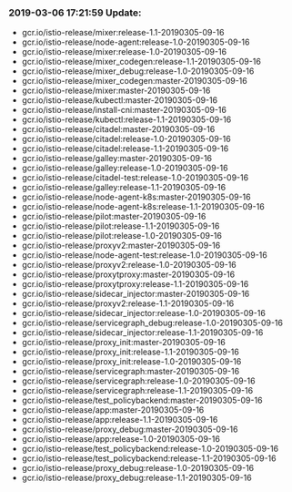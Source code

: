### 2019-03-06 17:21:59 Update:

- gcr.io/istio-release/mixer:release-1.1-20190305-09-16
- gcr.io/istio-release/node-agent:release-1.0-20190305-09-16
- gcr.io/istio-release/mixer:release-1.0-20190305-09-16
- gcr.io/istio-release/mixer_codegen:release-1.1-20190305-09-16
- gcr.io/istio-release/mixer_debug:release-1.0-20190305-09-16
- gcr.io/istio-release/mixer_codegen:master-20190305-09-16
- gcr.io/istio-release/mixer:master-20190305-09-16
- gcr.io/istio-release/kubectl:master-20190305-09-16
- gcr.io/istio-release/install-cni:master-20190305-09-16
- gcr.io/istio-release/kubectl:release-1.1-20190305-09-16
- gcr.io/istio-release/citadel:master-20190305-09-16
- gcr.io/istio-release/citadel:release-1.0-20190305-09-16
- gcr.io/istio-release/citadel:release-1.1-20190305-09-16
- gcr.io/istio-release/galley:master-20190305-09-16
- gcr.io/istio-release/galley:release-1.0-20190305-09-16
- gcr.io/istio-release/citadel-test:release-1.0-20190305-09-16
- gcr.io/istio-release/galley:release-1.1-20190305-09-16
- gcr.io/istio-release/node-agent-k8s:master-20190305-09-16
- gcr.io/istio-release/node-agent-k8s:release-1.1-20190305-09-16
- gcr.io/istio-release/pilot:master-20190305-09-16
- gcr.io/istio-release/pilot:release-1.1-20190305-09-16
- gcr.io/istio-release/pilot:release-1.0-20190305-09-16
- gcr.io/istio-release/proxyv2:master-20190305-09-16
- gcr.io/istio-release/node-agent-test:release-1.0-20190305-09-16
- gcr.io/istio-release/proxyv2:release-1.0-20190305-09-16
- gcr.io/istio-release/proxytproxy:master-20190305-09-16
- gcr.io/istio-release/proxytproxy:release-1.1-20190305-09-16
- gcr.io/istio-release/sidecar_injector:master-20190305-09-16
- gcr.io/istio-release/proxyv2:release-1.1-20190305-09-16
- gcr.io/istio-release/sidecar_injector:release-1.0-20190305-09-16
- gcr.io/istio-release/servicegraph_debug:release-1.0-20190305-09-16
- gcr.io/istio-release/sidecar_injector:release-1.1-20190305-09-16
- gcr.io/istio-release/proxy_init:master-20190305-09-16
- gcr.io/istio-release/proxy_init:release-1.1-20190305-09-16
- gcr.io/istio-release/proxy_init:release-1.0-20190305-09-16
- gcr.io/istio-release/servicegraph:master-20190305-09-16
- gcr.io/istio-release/servicegraph:release-1.0-20190305-09-16
- gcr.io/istio-release/servicegraph:release-1.1-20190305-09-16
- gcr.io/istio-release/test_policybackend:master-20190305-09-16
- gcr.io/istio-release/app:master-20190305-09-16
- gcr.io/istio-release/app:release-1.1-20190305-09-16
- gcr.io/istio-release/proxy_debug:master-20190305-09-16
- gcr.io/istio-release/app:release-1.0-20190305-09-16
- gcr.io/istio-release/test_policybackend:release-1.0-20190305-09-16
- gcr.io/istio-release/test_policybackend:release-1.1-20190305-09-16
- gcr.io/istio-release/proxy_debug:release-1.0-20190305-09-16
- gcr.io/istio-release/proxy_debug:release-1.1-20190305-09-16
